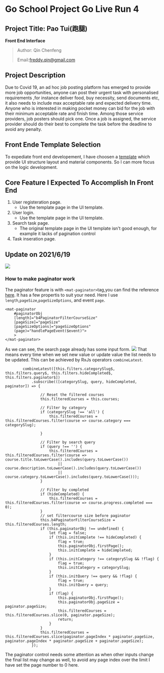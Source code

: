 # Go School Project Go Live Run 4
## Project Title: Pao Tui(跑腿)
**Front End Interface**
>Author: Qin Chenfeng
>
> Email:freddy.qin@gmail.com

## Project Description
Due to Covid 19, an ad hoc job posting platform has emerged to provide more job opportunities, anyone can post their urgent task with personalised requirements ,for instance deliver food, buy necessity, send documents etc, it also needs to include max acceptable rate and expected delivery time. Anyone who is interested in making pocket money can bid for the job with their minimum acceptable rate and finish time. Among those service providers, job posters should pick one. Once a job is assigned, the service provider should do their best to complete the task before the deadline to avoid any penalty.

## Front Ende Template Selection
To expediate front end developement, I have choosen a [template](https://themeforest.net/item/fuse-angularjs-material-design-admin-template/12931855?gclid=CjwKCAjwq7aGBhADEiwA6uGZpx14Dv86Apxo_47dPNLqdKC3U5N7gDGr9eBmZ-sn1-lpdgRpDAkTvhoCTmUQAvD_BwE) which provide UI structure layout and material components. So I can more focus on the logic development.

## Core Feature I Expected To Accomplish In Front End
1. User registeration page.
    - Use the template page in the UI template.
3. User login.
    - Use the template page in the UI template.
3. Search task page.
    - The original template page in the UI template isn't good enough, for example it lacks of pagination control
4. Task inseration page.

## Update on 2021/6/19
![](https://i.imgur.com/QkWLSZt.gif)

### How to make paginator work
The paginator feature is with `<mat-paginator>`tag,you can find the reference [here](https://material.angular.io/components/paginator/overview).
It has a few propertis to suit your need. Here I use `length`,`pageSize`,`pageSizeOptions`, and event `page`.
```
<mat-paginator
    #paginatorObj
    [length]="b4PaginatorFilterCourseSize"
    [pageSize]="pageSize"
    [pageSizeOptions]="pageSizeOptions"
    (page)="handlePageEvent($event)">
    >
</mat-paginator>
```
As we can see, the search page already has some input form. 
![](https://i.imgur.com/eyB3nnh.png)
That means every time when we set new value or update value the list needs to be updated. This can be achieved by RxJs operators `combineLatest`.
```
        combineLatest([this.filters.categorySlug$, this.filters.query$, this.filters.hideCompleted$, this.filters.paginator$])
            .subscribe(([categorySlug, query, hideCompleted, paginator]) => {

                // Reset the filtered courses
                this.filteredCourses = this.courses;

                // Filter by category
                if (categorySlug !== 'all') {
                    this.filteredCourses = this.filteredCourses.filter(course => course.category === categorySlug);

                }

                // Filter by search query
                if (query !== '') {
                    this.filteredCourses = this.filteredCourses.filter(course => course.title.toLowerCase().includes(query.toLowerCase())
                        || course.description.toLowerCase().includes(query.toLowerCase())
                        || course.category.toLowerCase().includes(query.toLowerCase()));
                }

                // Filter by completed
                if (hideCompleted) {
                    this.filteredCourses = this.filteredCourses.filter(course => course.progress.completed === 0);
                }
                // set filtercourse size before paginator
                this.b4PaginatorFilterCourseSize = this.filteredCourses.length;
                if (this.paginatorObj !== undefined) {
                    let flag = false;
                    if (this.initComplete !== hideCompleted) {
                        flag = true;
                        this.paginatorObj.firstPage();
                        this.initComplete = hideCompleted;
                    }
                    if (this.initCategory !== categorySlug && !flag) {
                        flag = true;
                        this.initCategory = categorySlug;
                    }
                    if (this.initQuery !== query && !flag) {
                        flag = true;
                        this.initQuery = query;
                    }
                    if (flag) {
                        this.paginatorObj.firstPage();
                        this.paginatorObj.pageSize = paginator.pageSize;
                        this.filteredCourses = this.filteredCourses.slice(0, paginator.pageSize);
                        return;
                    }
                }
                this.filteredCourses = this.filteredCourses.slice(paginator.pageIndex * paginator.pageSize, paginator.pageIndex * paginator.pageSize + paginator.pageSize);
            });
```
The paginator control needs some attention as when other inputs change the final list may change as well, to avoid any page index over the limit I have set the page number to 0 here.
